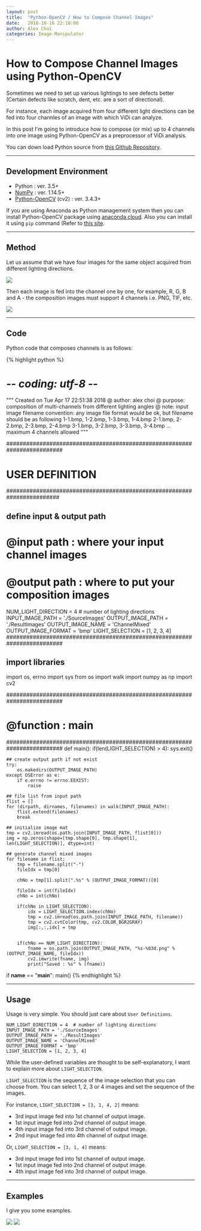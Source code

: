 ```yaml
---
layout: post
title:  "Python-OpenCV / How to Compose Channel Images"
date:   2018-10-16 22:18:00
author: Alex Choi
categories: Image-Manipulator
---
```


# How to Compose Channel Images using Python-OpenCV

Sometimes we need to set up various lightings to see defects better (Certain defects like scratch, dent, etc. are a sort of directional).

For instance, each image acquired from four different light directions can be fed into four channles of an image with which ViDi can analyze.

In this post I'm going to introduce how to compose (or mix) up to 4 channels into one image using Python-OpenCV as a preprocessor of ViDi analysis.

You can down load Python source from [this Github Repository](https://github.com/gchoi/Python-OpenCV-Channel-Image-Composition).

------
## Development Environment
* Python : ver. 3.5+
* [NumPy](https://pypi.org/project/numpy/) : ver. 1.14.5+
* [Python-OpenCV](https://pypi.org/project/opencv-python/) (cv2) : ver. 3.4.3+

If you are using Anaconda as Python management system then you can install Python-OpenCV package using [anaconda cloud](https://anaconda.org/conda-forge/opencv).
Also you can install it using `pip` command (Refer to [this site](https://pypi.org/project/opencv-python/).

------
## Method
Let us assume that we have four images for the same object acquired from different lighting directions.

<img src="{{ site.baseurl }}/assets/posts/2018-10-30-ViDiCSharpRuntimeDynamicMasking/01.png">

Then each image is fed into the channel one by one, for example, R, G, B and A - the composition images must support 4 channels i.e. PNG, TIF, etc.

<img src="{{ site.baseurl }}/assets/posts/2018-10-30-ViDiCSharpRuntimeDynamicMasking/02.png">

------
## Code

Python code that composes channels is as follows:

{% highlight python %}
# -*- coding: utf-8 -*-
"""
Created on Tue Apr 17 22:51:38 2018
@ author: alex choi
@ purpose: composition of multi-channels from different lighting angles
@ note: input image filename convention:
       any image file format would be ok, but filename should be as following
       1-1.bmp, 1-2.bmp, 1-3.bmp, 1-4.bmp
       2-1.bmp, 2-2.bmp, 2-3.bmp, 2-4.bmp
       3-1.bmp, 3-2.bmp, 3-3.bmp, 3-4.bmp
       ...
       maximum 4 channels allowed
"""

#########################################################################
#      USER DEFINITION
########################################################################
## define input & output path
# @input path : where your input channel images
# @output path : where to put your composition images
NUM_LIGHT_DIRECTION = 4  # number of lighting directions
INPUT_IMAGE_PATH = './SourceImages'
OUTPUT_IMAGE_PATH = './ResultImages'
OUTPUT_IMAGE_NAME = 'ChannelMixed'
OUTPUT_IMAGE_FORMAT = 'bmp'
LIGHT_SELECTION = [1, 2, 3, 4]
#########################################################################

## import libraries
import os, errno
import sys
from os import walk
import numpy as np
import cv2

#########################################################################
# @function : main
#########################################################################
def main():
    if(len(LIGHT_SELECTION) > 4):
        sys.exit()

    ## create output path if not exist
    try:
        os.makedirs(OUTPUT_IMAGE_PATH)
    except OSError as e:
        if e.errno != errno.EEXIST:
            raise

    ## file list from input path
    flist = []
    for (dirpath, dirnames, filenames) in walk(INPUT_IMAGE_PATH):
        flist.extend(filenames)
        break

    ## initialize image mat
    tmp = cv2.imread(os.path.join(INPUT_IMAGE_PATH, flist[0]))
    img = np.zeros(shape=[tmp.shape[0], tmp.shape[1], len(LIGHT_SELECTION)], dtype=int)

    ## generate channel mixed images
    for filename in flist:
        tmp = filename.split("-")
        fileIdx = tmp[0]

        chNo = tmp[1].split(".%s" % (OUTPUT_IMAGE_FORMAT))[0]

        fileIdx = int(fileIdx)
        chNo = int(chNo)

        if(chNo in LIGHT_SELECTION):
            idx = LIGHT_SELECTION.index(chNo)
            tmp = cv2.imread(os.path.join(INPUT_IMAGE_PATH, filename))
            tmp = cv2.cvtColor(tmp, cv2.COLOR_BGR2GRAY)
            img[:,:,idx] = tmp


        if(chNo == NUM_LIGHT_DIRECTION):
            fname = os.path.join(OUTPUT_IMAGE_PATH, "%s-%03d.png" % (OUTPUT_IMAGE_NAME, fileIdx))
            cv2.imwrite(fname, img)
            print("Saved : %s" % (fname))


if __name__ == "__main__":
    main()
{% endhighlight %}

------
## Usage
Usage is very simple. You should just care about `User Definitions`.

```
NUM_LIGHT_DIRECTION = 4  # number of lighting directions
INPUT_IMAGE_PATH = './SourceImages'
OUTPUT_IMAGE_PATH = './ResultImages'
OUTPUT_IMAGE_NAME = 'ChannelMixed'
OUTPUT_IMAGE_FORMAT = 'bmp'
LIGHT_SELECTION = [1, 2, 3, 4]
```

While the user-defined variables are thought to be self-explanatory, I want to explain more about `LIGHT_SELECTION`.

 `LIGHT_SELECTION` is the sequence of the image selection that you can choose from. You can select 1, 2, 3 or 4 images and set the sequence of the images.

 For instance, `LIGHT_SELECTION = [3, 1, 4, 2]` means:
 * 3rd input image fed into 1st channel of output image.
 * 1st input image fed into 2nd channel of output image.
 * 4th input image fed into 3rd channel of output image.
 * 2nd input image fed into 4th channel of output image.

Or, `LIGHT_SELECTION = [3, 1, 4]` means:
* 3rd input image fed into 1st channel of output image.
* 1st input image fed into 2nd channel of output image.
* 4th input image fed into 3rd channel of output image.

------
## Examples
I give you some examples.

<img src="{{ site.baseurl }}/assets/posts/2018-10-30-ViDiCSharpRuntimeDynamicMasking/03.png">

<img src="{{ site.baseurl }}/assets/posts/2018-10-30-ViDiCSharpRuntimeDynamicMasking/04.png">
